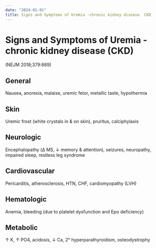 ```yaml
---
date: "2024-01-01"
title: Signs and Symptoms of Uremia -chronic kidney disease  CKD 
---
```


# Signs and Symptoms of Uremia -chronic kidney disease (CKD)

 (NEJM 2018;379:669)
 
## General
Nausea, anorexia, malaise, uremic fetor, metallic taste, hypothermia

## Skin
Uremic frost (white crystals in & on skin), pruritus, calciphylaxis

## Neurologic
Encephalopathy (Δ MS, ↓ memory & attention), seizures, neuropathy, impaired sleep, restless leg syndrome

## Cardiovascular
Pericarditis, atherosclerosis, HTN, CHF, cardiomyopathy (LVH)

## Hematologic
Anemia, bleeding (due to platelet dysfunction and Epo deficiency)

## Metabolic
↑ K, ↑ PO4, acidosis, ↓ Ca, 2° hyperparathyroidism, osteodystrophy
